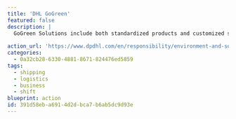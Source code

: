 ```yaml
---
title: 'DHL GoGreen'
featured: false
description: |
  GoGreen Solutions include both standardized products and customized solutions to help customers develop their own eco-friendly business models and green supply chains. With our carbon reports, climate neutral products, and green optimization, we give customers transparency, offset unavoidable emissions, and identify ways in which our customers can reduce emissions and waste. These optimization measures achieve savings potential that most companies would not be able to achieve on their own.
  
action_url: 'https://www.dpdhl.com/en/responsibility/environment-and-solutions.html'
categories:
  - 0a32cb28-6330-4881-8671-824476ed5859
tags:
  - shipping
  - logistics
  - business
  - shift
blueprint: action
id: 391d58eb-a691-4d2d-bca7-b6ab5dc9d93e
---
```

